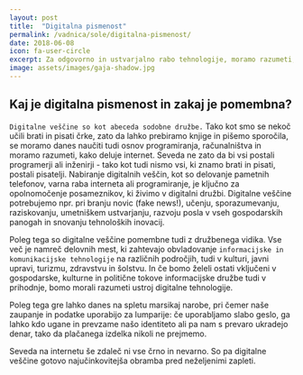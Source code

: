 ```yaml
---
layout: post
title:  "Digitalna pismenost"
permalink: /vadnica/sole/digitalna-pismenost/
date: 2018-06-08
icon: fa-user-circle
excerpt: Za odgovorno in ustvarjalno rabo tehnologije, moramo razumeti, kako deluje.
image: assets/images/gaja-shadow.jpg
---
```


## Kaj je digitalna pismenost in zakaj je pomembna?

`Digitalne veščine so kot abeceda sodobne družbe.` Tako kot smo se nekoč učili brati in pisati črke, zato da lahko prebiramo knjige in pišemo sporočila, se moramo danes naučiti tudi osnov programiranja, računalništva in moramo razumeti, kako deluje internet. Seveda ne zato da bi vsi postali programerji ali inženirji - tako kot tudi nismo vsi, ki znamo brati in pisati, postali pisatelji. Nabiranje digitalnih veščin, kot so delovanje pametnih telefonov, varna raba interneta ali programiranje, je ključno za opolnomočenje posameznikov, ki živimo v digitalni družbi. Digitalne veščine potrebujemo npr. pri branju novic (fake news!), učenju, sporazumevanju, raziskovanju, umetniškem ustvarjanju, razvoju posla v vseh gospodarskih panogah in snovanju tehnoloških inovacij.

Poleg tega so digitalne veščine pomembne tudi z družbenega vidika. Vse več je namreč delovnih mest, ki zahtevajo obvladovanje `informacijske in komunikacijske tehnologije` na različnih področjih, tudi v kulturi, javni upravi, turizmu, zdravstvu in šolstvu. In če bomo želeli ostati vključeni v gospodarske, kulturne in politične tokove informacijske družbe tudi v prihodnje, bomo morali razumeti ustroj digitalne tehnologije.

Poleg tega gre lahko danes na spletu marsikaj narobe, pri čemer naše zaupanje in podatke uporabijo za lumparije: če uporabljamo slabo geslo, ga lahko kdo ugane in prevzame našo identiteto ali pa nam s prevaro ukradejo denar, tako da plačanega izdelka nikoli ne prejmemo.

Seveda na internetu še zdaleč ni vse črno in nevarno. So pa digitalne veščine gotovo najučinkovitejša obramba pred neželjenimi zapleti.

